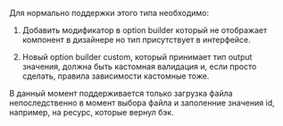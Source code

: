Для нормально поддержки этого типа необходимо:

1. Добавить модификатор в option builder который не отображает компонент в дизайнере но тип присутствует в интерфейсе.

2. Новый option builder custom, который принимает тип output значения, должна быть кастомная валидация и, если просто сделать, правила зависимости кастомные тоже.

В данный момент поддерживается только загрузка файла непоследственно в момент выбора файла и заполенние значения id, например, на ресурс, которые вернул бэк.
